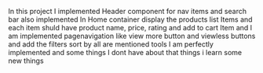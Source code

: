 

In this project I implemented Header component for nav items and search bar also implemented 
In Home container display the products list Items and each item shuld have product name, price,
rating and add to cart Item and  I am implemented pagenavigation like view more button and viewless buttons 
and add the filters sort by all are mentioned tools I am perfectly implemented and some things I dont have about that 
things i learn some new things 

